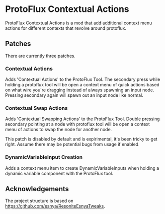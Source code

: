 # ProtoFlux Contextual Actions

ProtoFlux Contextual Actions is a mod that add additional context menu actions for different contexts that revolve around protoflux.

## Patches
There are currently three patches.

### Contextual Actions
Adds 'Contextual Actions' to the ProtoFlux Tool. The secondary press while holding a protoflux tool will be open a context menu of quick actions based on what wire you're dragging instead of always spawning an input node. Pressing secondary again will spawn out an input node like normal.

### Contextual Swap Actions
Adds 'Contextual Swapping Actions' to the ProtoFlux Tool. Double pressing secondary pointing at a node with protoflux tool will be open a context menu of actions to swap the node for another node.

This patch is disabled by default and is expirimental, it's been tricky to get right. Assume there may be potential bugs from usage if enabled.

### DynamicVariableInput Creation
Adds a context menu item to create DynamicVariableInputs when holding a dynamic variable component with the ProtoFlux tool.

## Acknowledgements
The project structure is based on https://github.com/esnya/ResoniteEsnyaTweaks.
